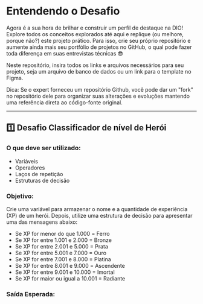 # Entendendo o Desafio

Agora é a sua hora de brilhar e construir um perfil de destaque na DIO! Explore todos os conceitos explorados até aqui e replique (ou melhore, porque não?) este projeto prático. Para isso, crie seu próprio repositório e aumente ainda mais seu portfólio de projetos no GitHub, o qual pode fazer toda diferença em suas entrevistas técnicas 😎

Neste repositório, insira todos os links e arquivos necessários para seu projeto, seja um arquivo de banco de dados ou um link para o template no Figma.

Dica: Se o expert forneceu um repositório Github, você pode dar um "fork" no repositório dele para organizar suas alterações e evoluções mantendo uma referência direta ao código-fonte original.

---

## 1️⃣ Desafio Classificador de nível de Herói

### O que deve ser utilizado:
- Variáveis
- Operadores
- Laços de repetição
- Estruturas de decisão

### Objetivo:
Crie uma variável para armazenar o nome e a quantidade de experiência (XP) de um herói. Depois, utilize uma estrutura de decisão para apresentar uma das mensagens abaixo:

- Se XP for menor do que 1.000 = Ferro  
- Se XP for entre 1.001 e 2.000 = Bronze  
- Se XP for entre 2.001 e 5.000 = Prata  
- Se XP for entre 5.001 e 7.000 = Ouro  
- Se XP for entre 7.001 e 8.000 = Platina  
- Se XP for entre 8.001 e 9.000 = Ascendente  
- Se XP for entre 9.001 e 10.000 = Imortal  
- Se XP for maior ou igual a 10.001 = Radiante

### Saída Esperada: